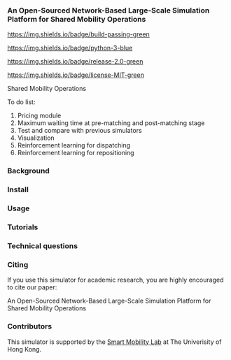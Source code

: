 ### An Open-Sourced Network-Based Large-Scale Simulation Platform for Shared Mobility Operations

https://img.shields.io/badge/build-passing-green

https://img.shields.io/badge/python-3-blue

https://img.shields.io/badge/release-2.0-green

https://img.shields.io/badge/license-MIT-green



Shared Mobility Operations

To do list:

1. Pricing module
2. Maximum waiting time at pre-matching and post-matching stage
3. Test and compare with previous simulators
4. Visualization
5. Reinforcement learning for dispatching
6. Reinforcement learning for repositioning



### Background



### Install



### Usage





### Tutorials







### Technical questions



### Citing

If you use this simulator for academic research, you are highly encouraged to cite our paper:

An Open-Sourced Network-Based Large-Scale Simulation Platform for Shared Mobility Operations



### Contributors

This simulator is supported by the [Smart Mobility Lab](	https://github.com/HKU-Smart-Mobility-Lab) at The Univerisity of Hong Kong.







##### 